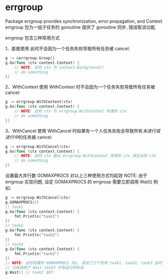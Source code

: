 # errgroup

Package errgroup provides synchronization, error propagation, and Context
errgroup 包为一组子任务的 goroutine 提供了 goroutine 同步, 错误取消功能.

errgroup 包含三种常用方式

1、直接使用 此时不会因为一个任务失败导致所有任务被 cancel:

```go
g := &errgroup.Group{}
g.Go(func (ctx context.Context) {
    // NOTE: 此时 ctx 为 context.Background()
    // do something
})
```

2、WithContext 使用 WithContext 时不会因为一个任务失败导致所有任务被 cancel:

```go
g := errgroup.WithContext(ctx)
g.Go(func (ctx context.Context) {
    // NOTE: 此时 ctx 为 errgroup.WithContext 传递的 ctx
    // do something
})
```

3、WithCancel 使用 WithCancel 时如果有一个人任务失败会导致所有*未进行或进行中*的任务被 cancel:

```go
g := errgroup.WithCancel(ctx)
g.Go(func (ctx context.Context) {
    // NOTE: 此时 ctx 是从 errgroup.WithContext 传递的 ctx 派生出的 ctx
    // do something
})
```

设置最大并行数 GOMAXPROCS 对以上三种使用方式均起效
NOTE: 由于 errgroup 实现问题, 设定 GOMAXPROCS 的 errgroup 需要立即调用 Wait() 例如:

```go
g := errgroup.WithCancel(ctx)
g.GOMAXPROCS(2)
// task1
g.Go(func (ctx context.Context) {
    fmt.Println("task1")
})
// task2
g.Go(func (ctx context.Context) {
    fmt.Println("task2")
})
// task3
g.Go(func (ctx context.Context) {
    fmt.Println("task3")
})
// NOTE: 此时设置的 GOMAXPROCS 为2, 添加了三个任务 task1, task2, task3 此时 task3 是不会运行的!
// 只有调用了 Wait task3 才有运行的机会
g.Wait() // task3 运行
```

